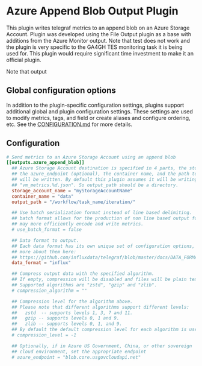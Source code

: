 # Azure Append Blob Output Plugin

This plugin writes telegraf metrics to an append blob on an Azure Storage Account.
Plugin was developed using the File Output plugin as a base with additions from
the Azure Monitor output. Note that test does not work and the plugin is very
specific to the GA4GH TES monitoring task it is being used for. This plugin
would require significant time investment to make it an official plugin.

Note that output

## Global configuration options <!-- @/docs/includes/plugin_config.md -->

In addition to the plugin-specific configuration settings, plugins support
additional global and plugin configuration settings. These settings are used to
modify metrics, tags, and field or create aliases and configure ordering, etc.
See the [CONFIGURATION.md][CONFIGURATION.md] for more details.

[CONFIGURATION.md]: ../../../docs/CONFIGURATION.md#plugins

## Configuration

```toml @sample.conf
# Send metrics to an Azure Storage Account using an append blob
[[outputs.azure_append_blob]]
  ## Azure Storage Account destination is specified in 4 parts, the storage account,
  ## the azure_endpoint (optional), the container name, and the path to where the blobs
  ## will be written. By default this plugin assumes it will be writing files called
  ## "vm_metrics.%d.json". So output_path should be a directory.
  storage_account_name = "myStorageAccountName"
  container_name = "data"
  output_path = "/workflow/task_name/iteration/"

  ## Use batch serialization format instead of line based delimiting.  The
  ## batch format allows for the production of non line based output formats and
  ## may more efficiently encode and write metrics.
  # use_batch_format = false

  ## Data format to output.
  ## Each data format has its own unique set of configuration options, read
  ## more about them here:
  ## https://github.com/influxdata/telegraf/blob/master/docs/DATA_FORMATS_OUTPUT.md
  data_format = "influx"

  ## Compress output data with the specified algorithm.
  ## If empty, compression will be disabled and files will be plain text.
  ## Supported algorithms are "zstd", "gzip" and "zlib".
  # compression_algorithm = ""

  ## Compression level for the algorithm above.
  ## Please note that different algorithms support different levels:
  ##   zstd  -- supports levels 1, 3, 7 and 11.
  ##   gzip -- supports levels 0, 1 and 9.
  ##   zlib -- supports levels 0, 1, and 9.
  ## By default the default compression level for each algorithm is used.
  # compression_level = -1

  ## Optionally, if in Azure US Government, China, or other sovereign
  ## cloud environment, set the appropriate endpoint
  # azure_endpoint = "blob.core.usgovcloudapi.net"
```
